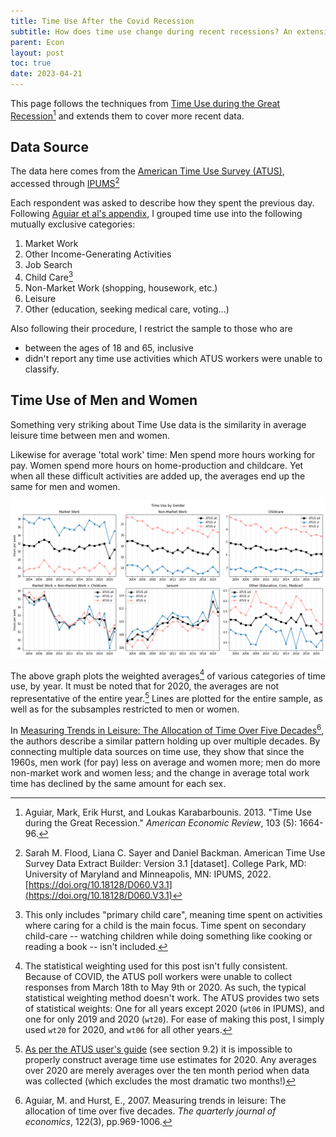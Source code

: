 ```yaml
---
title: Time Use After the Covid Recession
subtitle: How does time use change during recent recessions? An extension of (Aguiar, Hurst, Karabarbounis 2013)
parent: Econ
layout: post
toc: true
date: 2023-04-21
---
```


<!--last_modified_date: 2022-10-16-->

<!--source code for graphs is from papersdrafts\covid_unemployment-->

This page follows the techniques from [Time Use during the Great Recession](https://www.aeaweb.org/articles?id=10.1257/aer.103.5.1664)[^aguiar2013time]
and extends them to cover more recent data.

[^aguiar2013time]: Aguiar, Mark, Erik Hurst, and Loukas Karabarbounis. 2013. "Time Use during the Great Recession." *American Economic Review*, 103 (5): 1664-96.

## Data Source

The data here comes from the [American Time Use Survey (ATUS)](https://www.bls.gov/tus/), accessed through [IPUMS](https://www.atusdata.org)[^Flood_2022]

[^Flood_2022]: Sarah M. Flood, Liana C. Sayer and Daniel Backman. American Time Use Survey Data Extract Builder: Version 3.1 [dataset]. College Park, MD: University of Maryland and Minneapolis, MN: IPUMS, 2022. [https://doi.org/10.18128/D060.V3.1](https://doi.org/10.18128/D060.V3.1)

Each respondent was asked to describe how they spent the previous day.
Following [Aguiar et al's appendix](https://assets.aeaweb.org/asset-server/articles-attachments/aer/data/aug2013/20110981_app.pdf), 
I grouped time use into the following mutually exclusive categories:

1. Market Work
2. Other Income-Generating Activities
3. Job Search
4. Child Care[^primarychildcare]
5. Non-Market Work (shopping, housework, etc.)
6. Leisure
7. Other (education, seeking medical care, voting...)

Also following their procedure, I restrict the sample to those who are
- between the ages of 18 and 65, inclusive
- didn't report any time use activities which ATUS workers were unable to classify.


[^primarychildcare]: This only includes "primary child care", meaning time spent on activities where caring for a child is the main focus. Time spent on secondary child-care -- watching children while doing something like cooking or reading a book -- isn't included.


## Time Use of Men and Women


Something very striking about Time Use data 
is the similarity in average leisure time 
between men and women.

Likewise for average 'total work' time:
Men spend more hours working for pay.
Women spend more hours on home-production and childcare.
Yet when all these difficult activities are added up, 
the averages end up the same for men and women.

![](timeuseimg/totalWorkBySex.png)

The above graph plots the weighted averages[^weightingnote]
of various categories of time use, by year.
It must be noted that for 2020, the averages are not representative of the entire year.[^2020note]
Lines are plotted for the entire sample, as well as for the subsamples restricted to men or women.

[^weightingnote]: The statistical weighting used for this post isn't fully consistent. <!--There are some complications with weighting ATUS data for a time series that includes 2020.--> Because of COVID, the ATUS poll workers were unable to collect responses from March 18th to May 9th or 2020. As such, the typical statistical weighting method doesn't work. The ATUS provides two sets of statistical weights: One for all years except 2020 (`wt06` in IPUMS), and one for only 2019 and 2020 (`wt20`). For ease of making this post, I simply used `wt20` for 2020, and `wt06` for all other years. 

[^2020note]: [As per the ATUS user's guide](https://www.bls.gov/tus/atususersguide.pdf) (see section 9.2) it is impossible to properly construct average time use estimates for 2020. Any averages over 2020 are merely averages over the ten month period when data was collected (which excludes the most dramatic two months!)





In  [Measuring Trends in Leisure: The Allocation of Time Over Five Decades](https://www.nber.org/papers/w12082)[^aguiar2007measuring],
the authors describe a similar pattern holding up over multiple decades.
By connecting multiple data sources on time use, 
they show that since the 1960s, men work (for pay) less on average and women more; 
men do more non-market work and women less;
and the change in average total work time has declined by the same amount for each sex.



[^aguiar2007measuring]: Aguiar, M. and Hurst, E., 2007. Measuring trends in leisure: The allocation of time over five decades. *The quarterly journal of economics*, 122(3), pp.969-1006.
